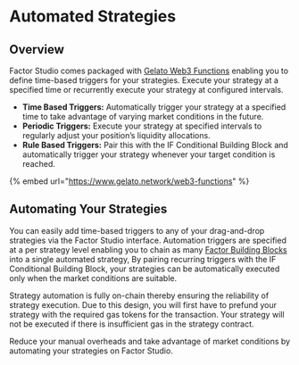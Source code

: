 # Automated Strategies

## Overview

Factor Studio comes packaged with [Gelato Web3 Functions](https://docs.gelato.network/web3-services/web3-functions) enabling you to define time-based triggers for your strategies. Execute your strategy at a specified time or recurrently execute your strategy at configured intervals.

* **Time Based Triggers:** Automatically trigger your strategy at a specified time to take advantage of varying market conditions in the future.
* **Periodic Triggers:** Execute your strategy at specified intervals to regularly adjust your position’s liquidity allocations.
* **Rule Based Triggers:** Pair this with the IF Conditional Building Block and automatically trigger your strategy whenever your target condition is reached.

{% embed url="https://www.gelato.network/web3-functions" %}

## Automating Your Strategies

You can easily add time-based triggers to any of your drag-and-drop strategies via the Factor Studio interface. Automation triggers are specified at a per strategy level enabling you to chain as many [Factor Building Blocks](../../factor-building-blocks/factor-building-blocks.md) into a single automated strategy, By pairing recurring triggers with the IF Conditional Building Block, your strategies can be automatically executed only when the market conditions are suitable.

Strategy automation is fully on-chain thereby ensuring the reliability of strategy execution. Due to this design, you will first have to prefund your strategy with the required gas tokens for the transaction. Your strategy will not be executed if there is insufficient gas in the strategy contract.

Reduce your manual overheads and take advantage of market conditions by automating your strategies on Factor Studio.
